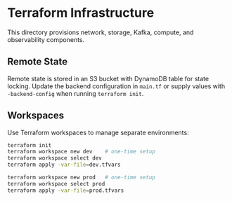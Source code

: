 # Terraform Infrastructure

This directory provisions network, storage, Kafka, compute, and observability components.

## Remote State

Remote state is stored in an S3 bucket with DynamoDB table for state locking. Update the backend configuration in `main.tf` or supply values with `-backend-config` when running `terraform init`.

## Workspaces

Use Terraform workspaces to manage separate environments:

```sh
terraform init
terraform workspace new dev    # one-time setup
terraform workspace select dev
terraform apply -var-file=dev.tfvars

terraform workspace new prod   # one-time setup
terraform workspace select prod
terraform apply -var-file=prod.tfvars
```
